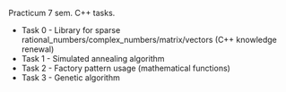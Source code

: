 Practicum 7 sem. C++ tasks.

- Task 0 - Library for sparse rational_numbers/complex_numbers/matrix/vectors (C++ knowledge renewal)
- Task 1 - Simulated annealing algorithm
- Task 2 - Factory pattern usage (mathematical functions)
- Task 3 - Genetic algorithm
